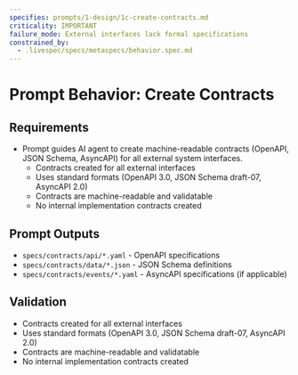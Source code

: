 ```yaml
---
specifies: prompts/1-design/1c-create-contracts.md
criticality: IMPORTANT
failure_mode: External interfaces lack formal specifications
constrained_by:
  - .livespec/specs/metaspecs/behavior.spec.md
---
```


# Prompt Behavior: Create Contracts

## Requirements
- Prompt guides AI agent to create machine-readable contracts (OpenAPI, JSON Schema, AsyncAPI) for all external system interfaces.
  - Contracts created for all external interfaces
  - Uses standard formats (OpenAPI 3.0, JSON Schema draft-07, AsyncAPI 2.0)
  - Contracts are machine-readable and validatable
  - No internal implementation contracts created

## Prompt Outputs

- `specs/contracts/api/*.yaml` - OpenAPI specifications
- `specs/contracts/data/*.json` - JSON Schema definitions
- `specs/contracts/events/*.yaml` - AsyncAPI specifications (if applicable)

## Validation

- Contracts created for all external interfaces
- Uses standard formats (OpenAPI 3.0, JSON Schema draft-07, AsyncAPI 2.0)
- Contracts are machine-readable and validatable
- No internal implementation contracts created
